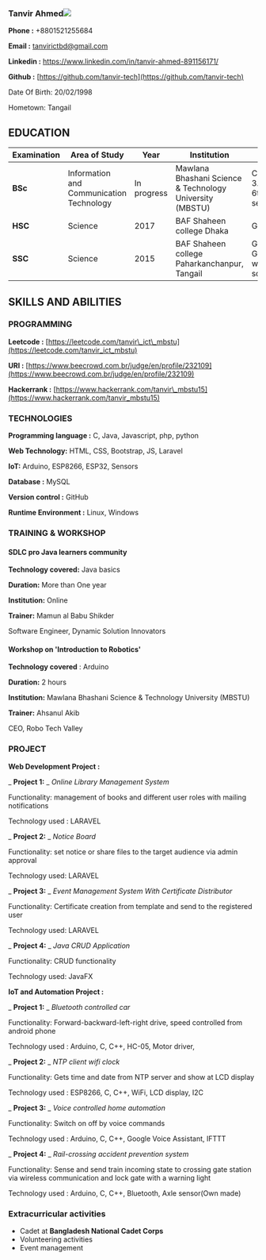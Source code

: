 ### **Tanvir Ahmed**![](RackMultipart20230225-1-9jegg7_html_a22d1716ad836a33.png)

**Phone :** +8801521255684

**Email :** tanvirictbd@gmail.com

**Linkedin :** https://www.linkedin.com/in/tanvir-ahmed-891156171/

**Github :** [https://github.com/tanvir-tech](https://github.com/tanvir-tech)

Date Of Birth: 20/02/1998

Hometown: Tangail

## EDUCATION

| **Examination** | **Area of Study** | **Year** | **Institution** | **Result** |
| --- | --- | --- | --- | --- |
| **BSc** | Information and Communication Technology | In progress | Mawlana Bhashani Science & Technology University (MBSTU) | CGPA-3.53 up to 6th semester |
| **HSC** | Science | 2017 | BAF Shaheen college Dhaka | GPA 5.00 |
| **SSC** | Science | 2015 | BAF Shaheen college Paharkanchanpur, Tangail | Golden GPA 5.00 with scholarship |

## SKILLS AND ABILITIES

### PROGRAMMING

**Leetcode :** [https://leetcode.com/tanvir\_ict\_mbstu](https://leetcode.com/tanvir_ict_mbstu)

**URI :** [https://www.beecrowd.com.br/judge/en/profile/232109](https://www.beecrowd.com.br/judge/en/profile/232109)

**Hackerrank :** [https://www.hackerrank.com/tanvir\_mbstu15](https://www.hackerrank.com/tanvir_mbstu15)

### TECHNOLOGIES

**Programming language :** C, Java, Javascript, php, python

**Web Technology:** HTML, CSS, Bootstrap, JS, Laravel

**IoT:** Arduino, ESP8266, ESP32, Sensors

**Database :** MySQL

**Version control :** GitHub

**Runtime Environment :** Linux, Windows

### TRAINING & WORKSHOP

#### SDLC pro Java learners community

**Technology covered:** Java basics

**Duration:** More than One year

**Institution:** Online

**Trainer:** Mamun al Babu Shikder

Software Engineer, Dynamic Solution Innovators

#### Workshop on 'Introduction to Robotics'

**Technology covered** : Arduino

**Duration:** 2 hours

**Institution:** Mawlana Bhashani Science & Technology University (MBSTU)

**Trainer:** Ahsanul Akib

CEO, Robo Tech Valley

### PROJECT

**Web Development Project :**

_ **Project 1:** _ _Online Library Management System_

Functionality: management of books and different user roles with mailing notifications

Technology used : LARAVEL

_ **Project 2:** _ _Notice Board_

Functionality: set notice or share files to the target audience via admin approval

Technology used: LARAVEL

_ **Project 3:** _ _Event Management System With Certificate Distributor_

Functionality: Certificate creation from template and send to the registered user

Technology used: LARAVEL

_ **Project 4:** _ _Java CRUD Application_

Functionality: CRUD functionality

Technology used: JavaFX

**IoT and Automation Project :**

_ **Project 1:** _ _Bluetooth controlled car_

Functionality: Forward-backward-left-right drive, speed controlled from android phone

Technology used : Arduino, C, C++, HC-05, Motor driver,

_ **Project 2:** _ _NTP client wifi clock_

Functionality: Gets time and date from NTP server and show at LCD display

Technology used : ESP8266, C, C++, WiFi, LCD display, I2C

_ **Project 3:** _ _Voice controlled home automation_

Functionality: Switch on off by voice commands

Technology used : Arduino, C, C++, Google Voice Assistant, IFTTT

_ **Project 4:** _ _Rail-crossing accident prevention system_

Functionality: Sense and send train incoming state to crossing gate station via wireless communication and lock gate with a warning light

Technology used : Arduino, C, C++, Bluetooth, Axle sensor(Own made)

### Extracurricular activities

- Cadet at **Bangladesh National Cadet Corps**
- Volunteering activities
- Event management
